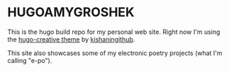 # HUGOAMYGROSHEK

This is the hugo build repo for my personal web site. Right now I'm using the [hugo-creative theme](https://github.com/kishaningithub/hugo-creative-portfolio-theme) by [kishaningithub](https://github.com/kishaningithub).

This site also showcases some of my electronic poetry projects (what I'm calling "e-po").